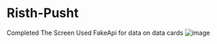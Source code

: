# Risth-Pusht
Completed The Screen Used FakeApi for data on data cards
![image](https://user-images.githubusercontent.com/66847858/148105441-3a475099-dbb8-4e25-8ecd-c5bc2d4ede8a.png)
